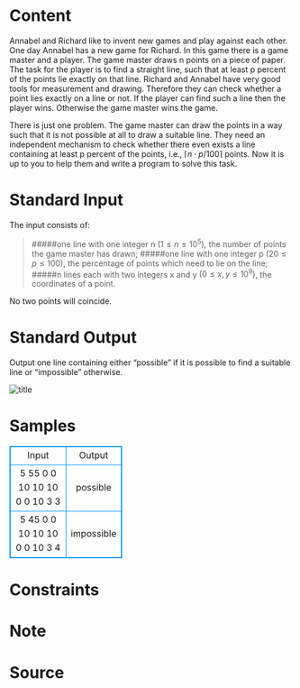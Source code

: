 
# Content

Annabel and Richard like to invent new games and play against each other. One day Annabel has a new game for Richard. In this game there is a game master and a player. The game master draws n points on a piece of paper. The task for the player is to find a straight line, such that at least p percent of the points lie exactly on that line. Richard and Annabel have very good tools for measurement and drawing. Therefore they can check whether a point lies exactly on a line or not. If the player can find such a line then the player wins. Otherwise the game master wins the game.

There is just one problem. The game master can draw the points in a way such that it is not possible at all to draw a suitable line. They need an independent mechanism to check whether there even exists a line containing at least p percent of the points, i.e., $⌈ n⋅p/100⌉$ points. Now it is up to you to help them and write a program to solve this task.

# Standard Input

The input consists of:

>#####one line with one integer n $(1≤n≤10^5)$, the number of points the game master has drawn;
>#####one line with one integer p $(20≤p≤100)$, the percentage of points which need to lie on the line;
>#####n lines each with two integers x and y $(0≤x,y≤10^9)$, the coordinates of a point.

No two points will coincide.

# Standard Output

Output one line containing either “possible” if it is possible to find a suitable line or “impossible” otherwise.

![title](/images/problem/1117/2015051616032896272.jpg)

# Samples

<style>
        table,table tr th, table tr td { border:1px solid #0094ff; }
        table { width: 200px; min-height: 25px; line-height: 25px; text-align: center; border-collapse: collapse;}   
    </style>
<table>
	<tr>
		<td>Input</td>
		<td>Output</td>
	</tr>
<tr><td>5
55
0 0
10 10
10 0
0 10
3 3</td><td>possible</td></tr><tr><td>5
45
0 0
10 10
10 0
0 10
3 4</td><td>impossible</td></tr></table>


# Constraints



# Note



# Source


